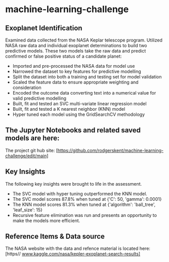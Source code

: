 # machine-learning-challenge
## Exoplanet Identification 
Examined data collected from the NASA Keplar telescope program. Utilized NASA raw data and individual exoplanet determinations to build two predictive models. These two models take the raw data and predict confirmed or false positive status of a candidate planet:
* []()Imported and pre-processed the NASA data for model use
* []()Narrowed the dataset to key features for predictive modelling
* []()Split the dataset into both a training and testing set for model validation
* []()Scaled the feature data to ensure appropriate weighting and consideration
* []()Encoded the outcome data converting text into a numerical value for valid predictive modelling 
* []()Built, fit and tested an SVC multi-variate linear regression model
* []()Built, fit and tested a K nearest neighbor (KNN) model
* []()Hyper tuned each model using the GridSearchCV methodology

## The Jupyter Notebooks and related saved models are here:
The project git hub site: [https://github.com/rodgerskent/machine-learning-challenge/edit/main]

## Key Insights
The following key insights were brought to life in the assessment.
* []()The SVC model with hyper tuning outperformed the KNN model.
* []()The SVC model scores 87.8% when tuned at {'C': 50, 'gamma': 0.0001}
* []()The KNN model scores 81.3% when tuned at {'algorithm': 'ball_tree', 'leaf_size': 15}
* []()Recursive feature elimination was run and presents an opportunity to make the models more efficient.   

## Reference Items & Data source
The NASA website with the data and refence material is located here: [https// www.kaggle.com/nasa/kepler-exoplanet-search-results]

